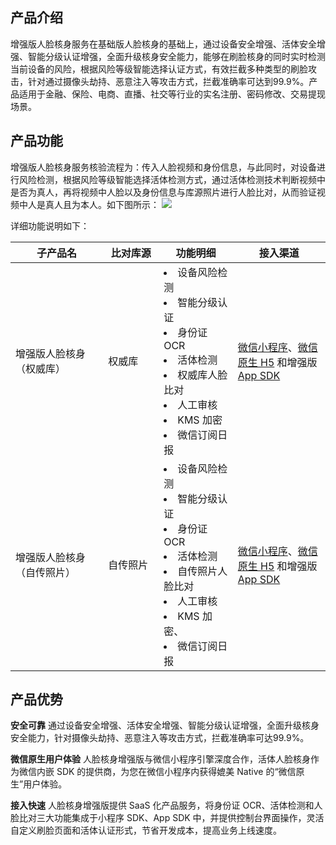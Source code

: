 ## 产品介绍
增强版人脸核身服务在基础版人脸核身的基础上，通过设备安全增强、活体安全增强、智能分级认证增强，全面升级核身安全能力，能够在刷脸核身的同时实时检测当前设备的风险，根据风险等级智能选择认证方式，有效拦截多种类型的刷脸攻击，针对通过摄像头劫持、恶意注入等攻击方式，拦截准确率可达到99.9%。产品适用于金融、保险、电商、直播、社交等行业的实名注册、密码修改、交易提现场景。



## 产品功能

增强版人脸核身服务核验流程为：传入人脸视频和身份信息，与此同时，对设备进行风险检测，根据风险等级智能选择活体检测方式，通过活体检测技术判断视频中是否为真人，再将视频中人脸以及身份信息与库源照片进行人脸比对，从而验证视频中人是真人且为本人。如下图所示：
![](https://main.qcloudimg.com/raw/4f1f23c5b531ce1e5a2b6b2f7fd48b16.png)

详细功能说明如下：
<style>
table th:nth-of-type(1) {
width: 25%;        
}
table th:nth-of-type(2) {
width: 15%;        
}
table th:nth-of-type(3) {
width:20%;        
}
table th:nth-of-type(4) {
width: 25%;        
}
</style>


|子产品名|比对库源|功能明细|接入渠道|
|--------|--------|---------|--------|
|增强版人脸核身（权威库）|权威库|<li>设备风险检测<li>智能分级认证<li>身份证 OCR<li>活体检测<li>权威库人脸比对<li>人工审核<li>KMS 加密<li>微信订阅日报| [微信小程序](https://cloud.tencent.com/document/product/1007/31071)、[微信原生 H5](https://cloud.tencent.com/document/product/1007/49538) 和增强版 [App SDK](https://cloud.tencent.com/document/product/1007/57617)  |
|增强版人脸核身（自传照片）|自传照片|<li>设备风险检测<li>智能分级认证<li>身份证 OCR<li>活体检测<li>自传照片人脸比对<li>人工审核<li>KMS 加密、<li>微信订阅日报| [微信小程序](https://cloud.tencent.com/document/product/1007/31071)、[微信原生 H5](https://cloud.tencent.com/document/product/1007/49538) 和增强版 [App SDK](https://cloud.tencent.com/document/product/1007/57617) |



## 产品优势

**安全可靠**
通过设备安全增强、活体安全增强、智能分级认证增强，全面升级核身安全能力，针对摄像头劫持、恶意注入等攻击方式，拦截准确率可达99.9%。

**微信原生用户体验**
人脸核身增强版与微信小程序引擎深度合作，活体人脸核身作为微信内嵌 SDK 的提供商，为您在微信小程序内获得媲美 Native 的“微信原生”用户体验。

**接入快速**
人脸核身增强版提供 SaaS 化产品服务，将身份证 OCR、活体检测和人脸比对三大功能集成于小程序 SDK、App SDK 中，并提供控制台界面操作，灵活自定义刷脸页面和活体认证形式，节省开发成本，提高业务上线速度。


